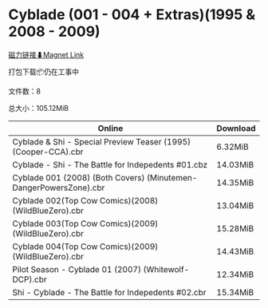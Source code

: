# Cyblade (001 - 004 + Extras)(1995 & 2008 - 2009)

[磁力链接⬇Magnet Link](magnet:?xt=urn:btih:2260cf5960a414db87d1103121d2f38eb56de3d7&dn=Cyblade%20%28001%20-%20004%20%2B%20Extras%29%281995%20%26%202008%20-%202009%29)

打包下载📦仍在工事中

文件数：8

总大小：105.12MiB

Online | Download
--- | ---
Cyblade & Shi - Special Preview Teaser (1995) (Cooper-CCA).cbr | 6.32MiB
Cyblade - Shi - The Battle for Indepedents #01.cbz | 14.03MiB
Cyblade 001 (2008) (Both Covers) (Minutemen-DangerPowersZone).cbr | 14.35MiB
Cyblade 002(Top Cow Comics)(2008)(WildBlueZero).cbr | 13.04MiB
Cyblade 003(Top Cow Comics)(2009)(WildBlueZero).cbr | 15.28MiB
Cyblade 004(Top Cow Comics)(2009)(WildBlueZero).cbr | 14.43MiB
Pilot Season - Cyblade 01 (2007) (Whitewolf-DCP).cbr | 12.34MiB
Shi - Cyblade - The Battle for Indepedents #02.cbr | 15.34MiB
